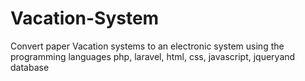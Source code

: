 # Vacation-System
Convert paper Vacation systems to an electronic system using the programming languages php, laravel, html, css, javascript, jqueryand database
